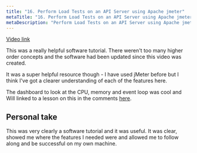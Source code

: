 ```yaml
---
title: "16. Perform Load Tests on an API Server using Apache jmeter"
metaTitle: "16. Perform Load Tests on an API Server using Apache jmeter"
metaDescription: "Perform Load Tests on an API Server using Apache jmeter"
---
```


[Video link](https://egghead.io/lessons/node-js-perform-load-tests-on-an-api-server-using-apache-jmeter)

This was a really helpful software tutorial. There weren't too many higher order concepts and the software had been updated since this video was created.

It was a super helpful resource though - I have used jMeter before but I think I've got a clearer understanding of each of the features here.

The dashboard to look at the CPU, memory and event loop was cool and Will linked to a lesson on this in the comments [here](https://egghead.io/lessons/node-js-identify-memory-leaks-with-nodejs-dashboard).

## Personal take

This was very clearly a software tutorial and it was useful. It was clear, showed me where the features I needed were and allowed me to follow along and be successful on my own machine.
